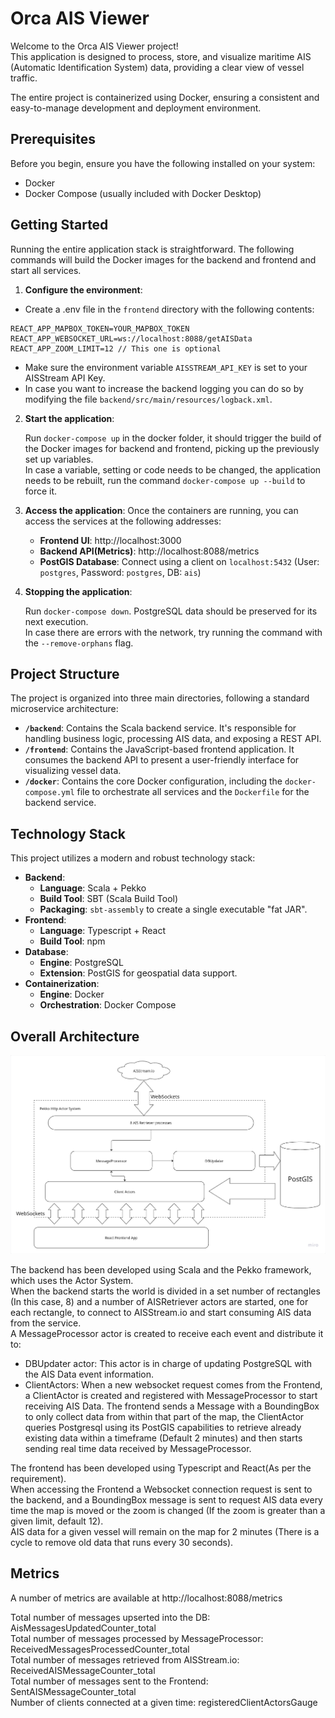 # Orca AIS Viewer

Welcome to the Orca AIS Viewer project! <br>
This application is designed to process, store, and visualize maritime AIS (Automatic Identification System) data, providing a clear view of vessel traffic.

The entire project is containerized using Docker, ensuring a consistent and easy-to-manage development and deployment environment.

## Prerequisites

Before you begin, ensure you have the following installed on your system:
-   Docker
-   Docker Compose (usually included with Docker Desktop)

## Getting Started

Running the entire application stack is straightforward. The following commands will build the Docker images for the backend and frontend and start all services.

1.  **Configure the environment**:

   - Create a .env file in the `frontend` directory with the following contents:<br>
    
    REACT_APP_MAPBOX_TOKEN=YOUR_MAPBOX_TOKEN
    REACT_APP_WEBSOCKET_URL=ws://localhost:8088/getAISData
    REACT_APP_ZOOM_LIMIT=12 // This one is optional

   - Make sure the environment variable `AISSTREAM_API_KEY` is set to your AISStream API Key.
   - In case you want to increase the backend logging you can do so by modifying the file `backend/src/main/resources/logback.xml`.

2.  **Start the application**:

    Run `docker-compose up` in the docker folder, it should trigger the build of the Docker images for backend and frontend, picking up the previously set up variables.<br>
    In case a variable, setting or code needs to be changed, the application needs to be rebuilt, run the command `docker-compose up --build` to force it.

3.  **Access the application**:
    Once the containers are running, you can access the services at the following addresses:
    -   **Frontend UI**: http://localhost:3000
    -   **Backend API(Metrics)**: http://localhost:8088/metrics
    -   **PostGIS Database**: Connect using a client on `localhost:5432` (User: `postgres`, Password: `postgres`, DB: `ais`)

4.  **Stopping the application**:

    Run `docker-compose down`. PostgreSQL data should be preserved for its next execution.<br>
    In case there are errors with the network, try running the command with the `--remove-orphans` flag.

## Project Structure

The project is organized into three main directories, following a standard microservice architecture:

-   **`/backend`**: Contains the Scala backend service. It's responsible for handling business logic, processing AIS data, and exposing a REST API.
-   **`/frontend`**: Contains the JavaScript-based frontend application. It consumes the backend API to present a user-friendly interface for visualizing vessel data.
-   **`/docker`**: Contains the core Docker configuration, including the `docker-compose.yml` file to orchestrate all services and the `Dockerfile` for the backend service.

## Technology Stack

This project utilizes a modern and robust technology stack:

-   **Backend**:
    -   **Language**: Scala + Pekko
    -   **Build Tool**: SBT (Scala Build Tool)
    -   **Packaging**: `sbt-assembly` to create a single executable "fat JAR".
-   **Frontend**:
    -   **Language**: Typescript + React
    -   **Build Tool**: npm
-   **Database**:
    -   **Engine**: PostgreSQL
    -   **Extension**: PostGIS for geospatial data support.
-   **Containerization**:
    -   **Engine**: Docker
    -   **Orchestration**: Docker Compose

## Overall Architecture

![diagram.png](diagram.png)

The backend has been developed using Scala and the Pekko framework, which uses the Actor System.<br>
When the backend starts the world is divided in a set number of rectangles (In this case, 8) and a number of AISRetriever actors are started, one for each rectangle, to connect to AISStream.io and start consuming AIS data from the service.<br>
A MessageProcessor actor is created to receive each event and distribute it to:
- DBUpdater actor: This actor is in charge of updating PostgreSQL with the AIS Data event information.
- ClientActors: When a new websocket request comes from the Frontend, a ClientActor is created and registered with MessageProcessor to start receiving AIS Data. The frontend sends a Message with a BoundingBox to only collect data from within that part of the map, the ClientActor queries Postgresql using its PostGIS capabilities to retrieve already existing data within a timeframe (Default 2 minutes) and then starts sending real time data received by MessageProcessor.

The frontend has been developed using Typescript and React(As per the requirement).<br>
When accessing the Frontend a Websocket connection request is sent to the backend, and a BoundingBox message is sent to request AIS data every time the map is moved or the zoom is changed (If the zoom is greater than a given limit, default 12).<br>
AIS data for a given vessel will remain on the map for 2 minutes (There is a cycle to remove old data that runs every 30 seconds).<br>

## Metrics

A number of metrics are available at http://localhost:8088/metrics

Total number of messages upserted into the DB: AisMessagesUpdatedCounter_total<br>
Total number of messages processed by MessageProcessor: ReceivedMessagesProcessedCounter_total<br>
Total number of messages retrieved from AISStream.io: ReceivedAISMessageCounter_total<br>
Total number of messages sent to the Frontend: SentAISMessageCounter_total<br>
Number of clients connected at a given time: registeredClientActorsGauge<br>
